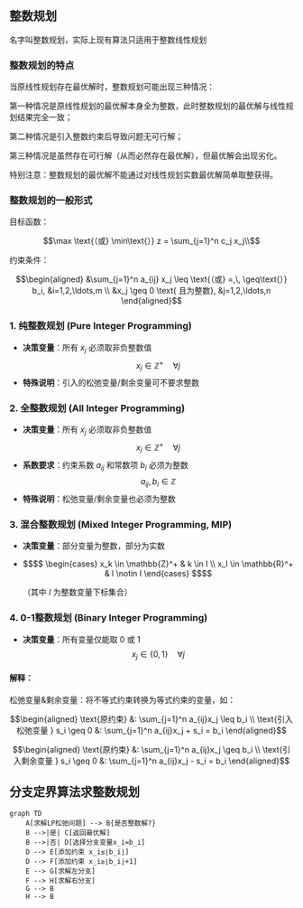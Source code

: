 ## 整数规划
名字叫整数规划，实际上现有算法只适用于整数线性规划

### 整数规划的特点

当原线性规划存在最优解时，整数规划可能出现三种情况：

第一种情况是原线性规划的最优解本身全为整数，此时整数规划的最优解与线性规划结果完全一致；

第二种情况是引入整数约束后导致问题无可行解；

第三种情况是虽然存在可行解（从而必然存在最优解），但最优解会出现劣化。

特别注意：整数规划的最优解不能通过对线性规划实数最优解简单取整获得。

### 整数规划的一般形式

目标函数：
```math
\max \text{（或} \min\text{）} z = \sum_{j=1}^n c_j x_j\\
```

约束条件：
```math
\begin{aligned}
&\sum_{j=1}^n a_{ij} x_j \leq \text{（或} =,\, \geq\text{）} b_i, &i=1,2,\ldots,m \\
&x_j \geq 0 \text{ 且为整数}, &j=1,2,\ldots,n
\end{aligned}
```

### 1. 纯整数规划 (Pure Integer Programming)
- **决策变量**：所有 $x_j$ 必须取非负整数值  
  $$x_j \in \mathbb{Z}^+ \quad \forall j$$
- **特殊说明**：引入的松弛变量/剩余变量可不要求整数

### 2. 全整数规划 (All Integer Programming)
- **决策变量**：所有 $x_j$ 必须取非负整数值  
  $$x_j \in \mathbb{Z}^+ \quad \forall j$$
- **系数要求**：约束系数 $a_{ij}$ 和常数项 $b_i$ 必须为整数  
  $$a_{ij}, b_i \in \mathbb{Z}$$
- **特殊说明**：松弛变量/剩余变量也必须为整数

### 3. 混合整数规划 (Mixed Integer Programming, MIP)
- **决策变量**：部分变量为整数，部分为实数
- ```math
  $$
  \begin{cases}
  x_k \in \mathbb{Z}^+ & k \in I \\
  x_l \in \mathbb{R}^+ & l \notin I
  \end{cases}
  $$
  ```
  （其中 $I$ 为整数变量下标集合）

### 4. 0-1整数规划 (Binary Integer Programming)
- **决策变量**：所有变量仅能取 0 或 1  
  $$x_j \in \{0,1\} \quad \forall j$$


#### 解释：
松弛变量&剩余变量：将不等式约束转换为等式约束的变量，如：

```math
\begin{aligned}
\text{原约束} &: \sum_{j=1}^n a_{ij}x_j \leq b_i \\
\text{引入松弛变量 } s_i \geq 0 &: \sum_{j=1}^n a_{ij}x_j + s_i = b_i
\end{aligned}
```

```math
\begin{aligned}
\text{原约束} &: \sum_{j=1}^n a_{ij}x_j \geq b_i \\
\text{引入剩余变量 } s_i \geq 0 &: \sum_{j=1}^n a_{ij}x_j - s_i = b_i
\end{aligned}
```


## 分支定界算法求整数规划

```mermaid
graph TD
    A[求解LP松弛问题] --> B{是否整数解?}
    B -->|是| C[返回最优解]
    B -->|否| D[选择分支变量x_i=b_i]
    D --> E[添加约束 x_i≤⌊b_i⌋]
    D --> F[添加约束 x_i≥⌊b_i⌋+1]
    E --> G[求解左分支]
    F --> H[求解右分支]
    G --> B
    H --> B
```

